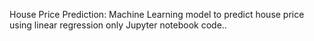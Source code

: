 House Price Prediction:
Machine Learning model to predict house price using linear regression only Jupyter notebook code..
